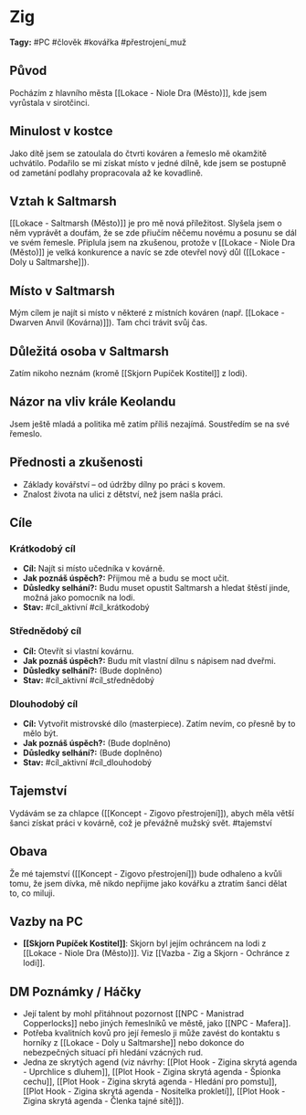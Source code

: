 # Zig

**Tagy:** #PC #člověk #kovářka #přestrojení_muž

## Původ
Pocházím z hlavního města [[Lokace - Niole Dra (Město)]], kde jsem vyrůstala v sirotčinci.

## Minulost v kostce
Jako dítě jsem se zatoulala do čtvrti kováren a řemeslo mě okamžitě uchvátilo. Podařilo se mi získat místo v jedné dílně, kde jsem se postupně od zametání podlahy propracovala až ke kovadlině.

## Vztah k Saltmarsh
[[Lokace - Saltmarsh (Město)]] je pro mě nová příležitost. Slyšela jsem o něm vyprávět a doufám, že se zde přiučím něčemu novému a posunu se dál ve svém řemesle. Připlula jsem na zkušenou, protože v [[Lokace - Niole Dra (Město)]] je velká konkurence a navíc se zde otevřel nový důl ([[Lokace - Doly u Saltmarshe]]).

## Místo v Saltmarsh
Mým cílem je najít si místo v některé z místních kováren (např. [[Lokace - Dwarven Anvil (Kovárna)]]). Tam chci trávit svůj čas.

## Důležitá osoba v Saltmarsh
Zatím nikoho neznám (kromě [[Skjorn Pupíček Kostitel]] z lodi).

## Názor na vliv krále Keolandu
Jsem ještě mladá a politika mě zatím příliš nezajímá. Soustředím se na své řemeslo.

## Přednosti a zkušenosti
- Základy kovářství – od údržby dílny po práci s kovem.
- Znalost života na ulici z dětství, než jsem našla práci.

## Cíle
### Krátkodobý cíl
*   **Cíl:** Najít si místo učedníka v kovárně.
*   **Jak poznáš úspěch?:** Přijmou mě a budu se moct učit.
*   **Důsledky selhání?:** Budu muset opustit Saltmarsh a hledat štěstí jinde, možná jako pomocník na lodi.
*   **Stav:** #cíl_aktivní #cíl_krátkodobý

### Střednědobý cíl
*   **Cíl:** Otevřít si vlastní kovárnu.
*   **Jak poznáš úspěch?:** Budu mít vlastní dílnu s nápisem nad dveřmi.
*   **Důsledky selhání?:** (Bude doplněno)
*   **Stav:** #cíl_aktivní #cíl_střednědobý

### Dlouhodobý cíl
*   **Cíl:** Vytvořit mistrovské dílo (masterpiece). Zatím nevím, co přesně by to mělo být.
*   **Jak poznáš úspěch?:** (Bude doplněno)
*   **Důsledky selhání?:** (Bude doplněno)
*   **Stav:** #cíl_aktivní #cíl_dlouhodobý

## Tajemství
Vydávám se za chlapce ([[Koncept - Zigovo přestrojení]]), abych měla větší šanci získat práci v kovárně, což je převážně mužský svět.
#tajemství

## Obava
Že mé tajemství ([[Koncept - Zigovo přestrojení]]) bude odhaleno a kvůli tomu, že jsem dívka, mě nikdo nepřijme jako kovářku a ztratím šanci dělat to, co miluji.

## Vazby na PC
*   **[[Skjorn Pupíček Kostitel]]**: Skjorn byl jejím ochráncem na lodi z [[Lokace - Niole Dra (Město)]]. Viz [[Vazba - Zig a Skjorn - Ochránce z lodi]].

## DM Poznámky / Háčky
*   Její talent by mohl přitáhnout pozornost [[NPC - Manistrad Copperlocks]] nebo jiných řemeslníků ve městě, jako [[NPC - Mafera]].
*   Potřeba kvalitních kovů pro její řemeslo ji může zavést do kontaktu s horníky z [[Lokace - Doly u Saltmarshe]] nebo dokonce do nebezpečných situací při hledání vzácných rud.
*   Jedna ze skrytých agend (viz návrhy: [[Plot Hook - Zigina skrytá agenda - Uprchlice s dluhem]], [[Plot Hook - Zigina skrytá agenda - Špionka cechu]], [[Plot Hook - Zigina skrytá agenda - Hledání pro pomstu]], [[Plot Hook - Zigina skrytá agenda - Nositelka prokletí]], [[Plot Hook - Zigina skrytá agenda - Členka tajné sítě]]).